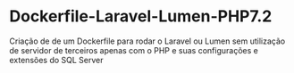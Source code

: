 # Dockerfile-Laravel-Lumen-PHP7.2
Criação de de um Dockerfile para rodar o Laravel ou Lumen sem utilização de servidor de terceiros apenas com o PHP e suas configurações e extensões do SQL Server
